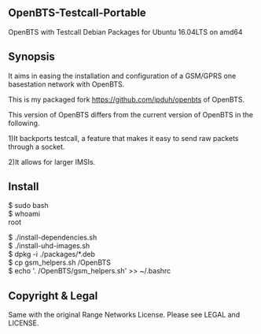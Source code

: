 ## OpenBTS-Testcall-Portable
OpenBTS with Testcall Debian Packages for Ubuntu 16.04LTS on amd64

## Synopsis


It aims in easing the installation and configuration of a GSM/GPRS one basestation network with OpenBTS.

This is my packaged fork https://github.com/ipduh/openbts of OpenBTS.

This version of OpenBTS differs from the current version of OpenBTS in the following.

1)It backports testcall, a feature that makes it easy to send raw packets through a socket.

2)It allows for larger IMSIs.

## Install

$ sudo bash <br>
$ whoami  <br>
root      <br>

$ ./install-dependencies.sh     <br>
$ ./install-uhd-images.sh       <br>
$ dpkg -i ./packages/*.deb      <br>
$ cp gsm_helpers.sh /OpenBTS    <br>
$ echo '. /OpenBTS/gsm_helpers.sh' >> ~/.bashrc <br>


## Copyright & Legal

Same with the original Range Networks License.
Please see LEGAL and LICENSE.

